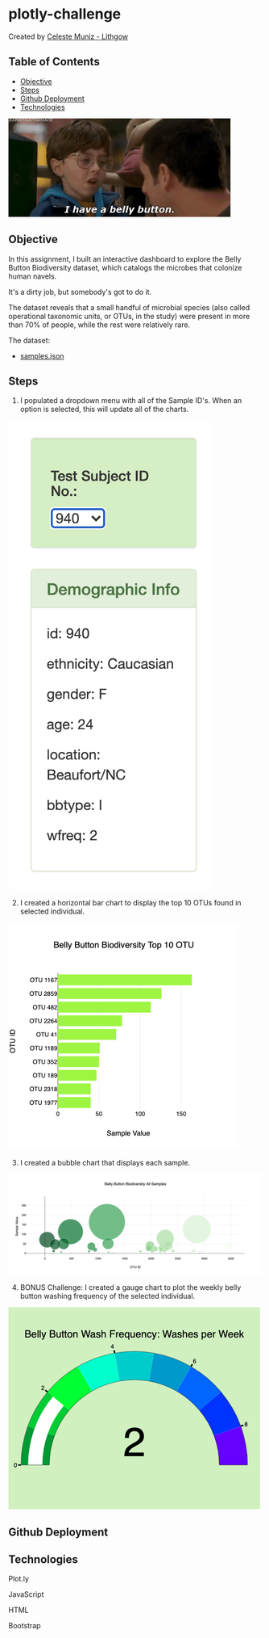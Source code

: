 # plotly-challenge

Created by [Celeste Muniz - Lithgow](https://github.com/celeste1030)

## Table of Contents
* [Objective](#objective)
* [Steps](#steps)
* [Github Deployment](#github-deployment)
* [Technologies](#technologies)

![belly button truth](Images/bellybutton.gif)

## Objective

In this assignment, I built an interactive dashboard to explore the Belly Button Biodiversity dataset, which catalogs the microbes that colonize human navels.

It's a dirty job, but somebody's got to do it.

The dataset reveals that a small handful of microbial species (also called operational taxonomic units, or OTUs, in the study) were present in more than 70% of people, while the rest were relatively rare.

The dataset:
* [samples.json](samples.json)

## Steps

1. I populated a dropdown menu with all of the Sample ID's. When an option is selected, this will update all of the charts.

![dropdown](Charts/drop.png)

2. I created a horizontal bar chart to display the top 10 OTUs found in selected individual.

![horizontal bar](Charts/hbar.png)

3. I created a bubble chart that displays each sample.

![bubble](Charts/bubble.png)

4. BONUS Challenge: I created a gauge chart to plot the weekly belly button washing frequency of the selected individual.

![gauge](Charts/gauge.png)

## Github Deployment 


## Technologies

Plot.ly

JavaScript

HTML

Bootstrap



